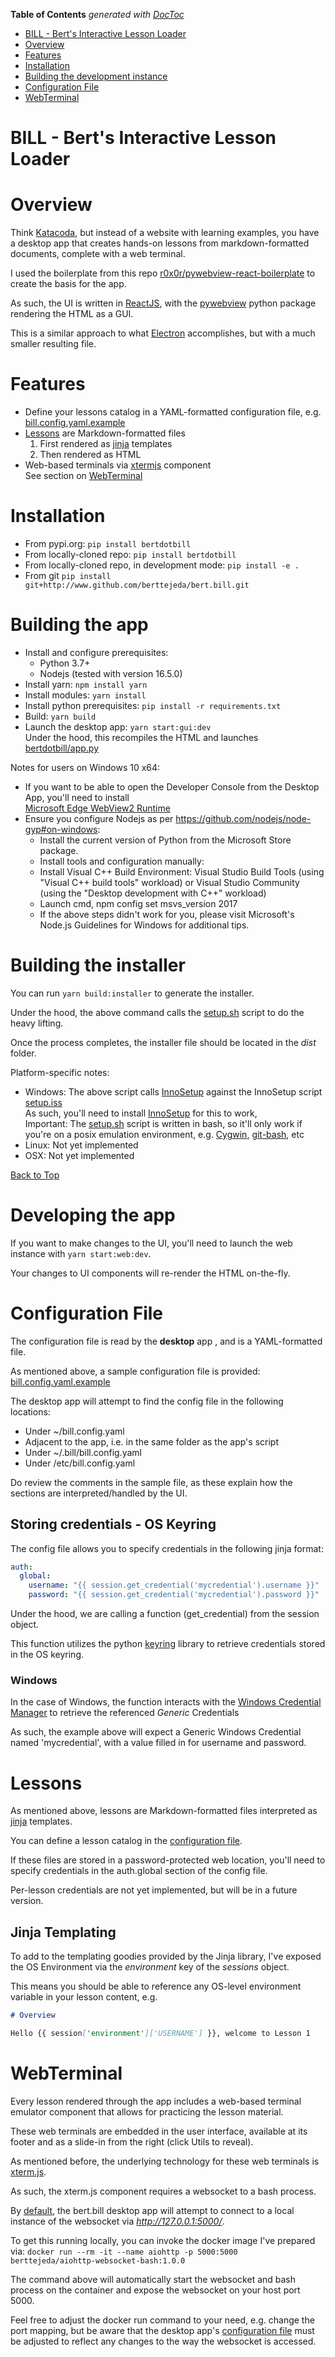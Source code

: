 <!-- START doctoc generated TOC please keep comment here to allow auto update -->
<!-- DON'T EDIT THIS SECTION, INSTEAD RE-RUN doctoc TO UPDATE -->
**Table of Contents**  *generated with [DocToc](https://github.com/thlorenz/doctoc)*

- [BILL - Bert's Interactive Lesson Loader](#bill---berts-interactive-lesson-loader)
- [Overview](#overview)
- [Features](#features)
- [Installation](#installation)
- [Building the development instance](#building-the-development-instance)
- [Configuration File](#configuration-file)
- [WebTerminal](#webterminal)

<!-- END doctoc generated TOC please keep comment here to allow auto update -->

BILL - Bert's Interactive Lesson Loader
===================

<a name="top"></a>
<a name="overview"></a>
# Overview

Think [Katacoda](https://www.katacoda.com/), but instead of a website with learning examples, 
you have a desktop app that creates hands-on lessons from markdown-formatted documents, 
complete with a web terminal.

I used the boilerplate from this repo 
[r0x0r/pywebview-react-boilerplate](https://github.com/r0x0r/pywebview-react-boilerplate) 
to create the basis for the app.

As such, the UI is written in [ReactJS](https://reactjs.org/), with 
the [pywebview](https://github.com/r0x0r/pywebview) python package 
rendering the HTML as a GUI.

This is a similar approach to what 
[Electron](https://www.electronjs.org/) accomplishes, 
but with a much smaller resulting file.

<a name="features"></a>
# Features

* Define your lessons catalog in a YAML-formatted configuration file, e.g. [bill.config.yaml.example](bill.config.yaml.example)
* [Lessons](#Lessons) are Markdown-formatted files
  1. First rendered as [jinja](https://jinja.palletsprojects.com/en/3.0.x/) templates
  1. Then rendered as HTML<br />
* Web-based terminals via [xtermjs](https://github.com/xtermjs/xterm.js/) component<br />
  See section on [WebTerminal](#WebTerminal)

# Installation
  
* From pypi.org: `pip install bertdotbill`
* From locally-cloned repo: `pip install bertdotbill`
* From locally-cloned repo, in development mode: `pip install -e .`
* From git `pip install git+http://www.github.com/berttejeda/bert.bill.git`

<a name="building-the-app"></a>
# Building the app

* Install and configure prerequisites:
  * Python 3.7+
  * Nodejs (tested with version 16.5.0)
* Install yarn: `npm install yarn`
* Install modules: `yarn install`
* Install python prerequisites: `pip install -r requirements.txt`
* Build: `yarn build`
* Launch the desktop app: `yarn start:gui:dev`<br />
  Under the hood, this recompiles the HTML and launches [bertdotbill/app.py](bertdotbill/app.py)

Notes for users on Windows 10 x64:
  * If you want to be able to open the Developer Console from the Desktop App, you'll need to install<br />
    [Microsoft Edge WebView2 Runtime](https://developer.microsoft.com/en-us/microsoft-edge/webview2/)
  * Ensure you configure Nodejs as per https://github.com/nodejs/node-gyp#on-windows:
      * Install the current version of Python from the Microsoft Store package.
      * Install tools and configuration manually:
      * Install Visual C++ Build Environment: Visual Studio Build Tools (using "Visual C++ build tools" workload) or Visual Studio Community (using the "Desktop development with C++" workload)
      * Launch cmd, npm config set msvs_version 2017
      * If the above steps didn't work for you, please visit Microsoft's Node.js Guidelines for Windows for additional tips.  

<a name="building-the-installer"></a>
# Building the installer

You can run `yarn build:installer` to generate the installer.

Under the hood, the above command calls the [setup.sh](setup.sh) script to do the heavy lifting.

Once the process completes, the installer file should be located in the *dist* folder.

Platform-specific notes:

- Windows: The above script calls [InnoSetup](https://jrsoftware.org/isinfo.php) against the InnoSetup script [setup.iss](setup.iss)<br />
  As such, you'll need to install [InnoSetup](https://jrsoftware.org/isinfo.php) for this to work,<br />
  Important: The [setup.sh](setup.sh) script is written in bash, so it'll only 
  work if you're on a posix emulation environment, e.g. [Cygwin](https://www.cygwin.com/), 
  [git-bash](https://git-scm.com/downloads), etc
- Linux: Not yet implemented
- OSX: Not yet implemented

[Back to Top](#top)
<a name="developing-the-app"></a>
# Developing the app

If you want to make changes to the UI, you'll need to launch the 
web instance with `yarn start:web:dev`.

Your changes to UI components will re-render the HTML on-the-fly.

<a name="configuration-file"></a>
# Configuration File

The configuration file is read by the **desktop** app , and is a YAML-formatted file.

As mentioned above, a sample configuration file is provided: [bill.config.yaml.example](bill.config.yaml.example)

The desktop app will attempt to find the config file in the following locations:
- Under ~/bill.config.yaml
- Adjacent to the app, i.e. in the same folder as the app's script
- Under ~/.bill/bill.config.yaml
- Under /etc/bill.config.yaml

Do review the comments in the sample file, as these explain how the sections
are interpreted/handled by the UI.

## Storing credentials - OS Keyring

The config file allows you to specify credentials in the following jinja format: 

```yaml
auth:
  global:
    username: "{{ session.get_credential('mycredential').username }}"
    password: "{{ session.get_credential('mycredential').password }}"
```

Under the hood, we are calling a function (get_credential) from the session object.

This function utilizes the python [keyring](https://pypi.org/project/keyring/) library to retrieve
credentials stored in the OS keyring.

### Windows

In the case of Windows, the function interacts with the 
[Windows Credential Manager](https://support.microsoft.com/en-us/windows/accessing-credential-manager-1b5c916a-6a16-889f-8581-fc16e8165ac0)
to retrieve the referenced _Generic_ Credentials

As such, the example above will expect a Generic Windows Credential named 'mycredential',
with a value filled in for username and password.

<a name="Lessons"></a>
# Lessons

As mentioned above, lessons are Markdown-formatted files interpreted as [jinja](https://jinja.palletsprojects.com/en/3.0.x/) templates.

You can define a lesson catalog in the [configuration file](bill.config.yaml.example#L33-L57).

If these files are stored in a password-protected web location, 
you'll need to specify credentials in the auth.global section of the config file.

Per-lesson credentials are not yet implemented, but will be in a future version.

## Jinja Templating

To add to the templating goodies provided by the Jinja library,
I've exposed the OS Environment via the _environment_ key of the _sessions_ object.

This means you should be able to reference any OS-level environment variable in your
lesson content, e.g. 

```markdown
# Overview

Hello {{ session['environment']['USERNAME'] }}, welcome to Lesson 1
```

<a name="WebTerminal"></a>
# WebTerminal

Every lesson rendered through the app includes a web-based terminal emulator component
that allows for practicing the lesson material.

These web terminals are embedded in the user interface, 
available at its footer and as a slide-in from the right (click Utils to reveal).

As mentioned before, the underlying technology for these web terminals is [xterm.js](https://github.com/xtermjs/xterm.js/).

As such, the xterm.js component requires a websocket to a bash process.

By [default](bertdotbill/defaults.py), the bert.bill desktop app will attempt to connect to a local instance of the websocket via _http://127.0.0.1:5000/_.

To get this running locally, you can invoke the docker image I've prepared via: `docker run --rm -it --name aiohttp -p 5000:5000 berttejeda/aiohttp-websocket-bash:1.0.0`

The command above will automatically start the websocket 
and bash process on the container and expose the websocket on your host port 5000.

Feel free to adjust the docker run command to your need, e.g. change the port mapping, but 
be aware that the desktop app's [configuration file](bill.config.yaml.example) must be adjusted to reflect any changes to the way
the websocket is accessed.